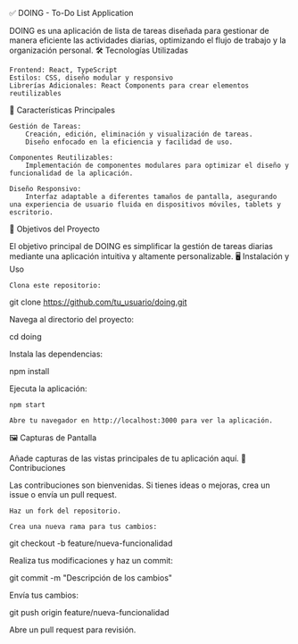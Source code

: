 ✅ DOING - To-Do List Application

DOING es una aplicación de lista de tareas diseñada para gestionar de manera eficiente las actividades diarias, optimizando el flujo de trabajo y la organización personal.
🛠️ Tecnologías Utilizadas

    Frontend: React, TypeScript
    Estilos: CSS, diseño modular y responsivo
    Librerías Adicionales: React Components para crear elementos reutilizables

🚀 Características Principales

    Gestión de Tareas:
        Creación, edición, eliminación y visualización de tareas.
        Diseño enfocado en la eficiencia y facilidad de uso.

    Componentes Reutilizables:
        Implementación de componentes modulares para optimizar el diseño y funcionalidad de la aplicación.

    Diseño Responsivo:
        Interfaz adaptable a diferentes tamaños de pantalla, asegurando una experiencia de usuario fluida en dispositivos móviles, tablets y escritorio.

🎯 Objetivos del Proyecto

El objetivo principal de DOING es simplificar la gestión de tareas diarias mediante una aplicación intuitiva y altamente personalizable.
🖥️ Instalación y Uso

    Clona este repositorio:

git clone https://github.com/tu_usuario/doing.git

Navega al directorio del proyecto:

cd doing

Instala las dependencias:

npm install

Ejecuta la aplicación:

    npm start

    Abre tu navegador en http://localhost:3000 para ver la aplicación.

🖼️ Capturas de Pantalla

Añade capturas de las vistas principales de tu aplicación aquí.
🤝 Contribuciones

Las contribuciones son bienvenidas. Si tienes ideas o mejoras, crea un issue o envía un pull request.

    Haz un fork del repositorio.

    Crea una nueva rama para tus cambios:

git checkout -b feature/nueva-funcionalidad

Realiza tus modificaciones y haz un commit:

git commit -m "Descripción de los cambios"

Envía tus cambios:

git push origin feature/nueva-funcionalidad

Abre un pull request para revisión.
